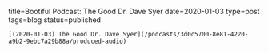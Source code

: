 
title=Bootiful Podcast: The Good Dr. Dave Syer
date=2020-01-03
type=post
tags=blog
status=published
~~~~~~
[(2020-01-03) The Good Dr. Dave Syer](/podcasts/3d0c5700-8e81-4220-a9b2-9ebc7a29b88a/produced-audio) 
            